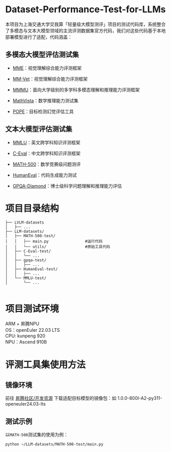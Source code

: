 # Dataset-Performance-Test-for-LLMs

本项目为上海交通大学交我算「轻量级大模型测评」项目的测试代码库，系统整合了多模态与文本大模型领域的主流评测数据集官方代码，我们对这些代码基于本地部署模型进行了适配，代码涵盖：

## 多模态大模型评估测试集
- [MME](https://github.com/BradyFU/Awesome-Multimodal-Large-Language-Models)：视觉理解综合能力评测框架

- [MM-Vet](https://github.com/yuweihao/MM-Vet)：视觉理解综合能力评测框架

- [MMMU](https://github.com/MMMU-Benchmark/MMMU)：面向大学级别的多学科多模态理解和推理能力评测框架

- [MathVista](https://github.com/lupantech/MathVista)：数学推理能力测试集

- [POPE](https://github.com/RUCAIBox/POPE)：目标检测幻觉评估工具

## 文本大模型评估测试集
- [MMLU](https://github.com/Helw150/mmlu)：英文跨学科知识评测框架

- [C-Eval](https://github.com/hkust-nlp/ceval)：中文跨学科知识评测框架

- [MATH-500](https://github.com/SorenDreano/MATH-500-subset-qwen2-answers-evaluated-by-open-PRM)：数学竞赛级问题测评

- [HumanEval](https://github.com/openai/human-eval)：代码生成能力测试

- [GPQA-Diamond](https://github.com/idavidrein/gpqa)：博士级科学问题理解和推理能力评估

# 项目目录结构

```
├── LVLM-datasets
│   ├── ...
├── LLM-datasets/
│   ├── MATH-500-test/
│   │   ├── main.py                #运行代码
│   │   └── utils/                 #原始工具代码
│   ├── C-Eval-test/
│   │   └── ...
│   ├── gpqa-test/
│   │   ├── ...
│   ├── HumanEval-test/
│   │   ├── ...
│   └── MMLU-test/
│       └── ...


```

# 项目测试环境
ARM + 昇腾NPU  
OS：openEuler 22.03 LTS  
CPU: kunpeng 920  
NPU：Ascend 910B    

# 评测工具集使用方法

## 镜像环境 
前往 [昇腾社区/开发资源](https://www.hiascend.com/developer/ascendhub/detail/af85b724a7e5469ebd7ea13c3439d48f) 下载适配目标模型的镜像包：如 1.0.0-800I-A2-py311-openeuler24.03-lts  

## 测试示例
以``MATH-500``测试集的使用为例：  
```
python ~/LLM-datasets/MATH-500-test/main.py
```

